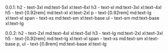 0.0.1: 
    h2 - text-3xl md:text-5xl xl:text-6xl 
    h3 - text-xl md:text-3xl xl:text-4xl
    h5 - text-[0.92rem] md:text-xl xl:text-2xl
    p - text-[0.92rem] md:text-lg xl:text-xl
    span - text-xs md:text-sm xl:text-base
    ul - text-sm md:text-base xl:text-lg


<!-- scaling everything down -->
0.0.2:
    h2 - text-2xl md:text-4xl xl:text-5xl 
    h3 - text-lg md:text-2xl xl:text-3xl
    h5 - text-[0.92rem] md:text-lg xl:text-xl
    span - text-xs md:text-sm xl:text-base
    p, ul - text-[0.8rem] md:text-base xl:text-lg

